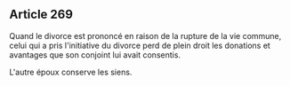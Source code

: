 Article 269
----
Quand le divorce est prononcé en raison de la rupture de la vie commune, celui
qui a pris l'initiative du divorce perd de plein droit les donations et
avantages que son conjoint lui avait consentis.

L'autre époux conserve les siens.
